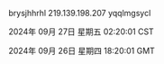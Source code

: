 brysjhhrhl 219.139.198.207 yqqlmgsycl

2024年 09月 27日 星期五 02:20:01 CST

2024年 09月 26日 星期四 18:20:01 GMT
